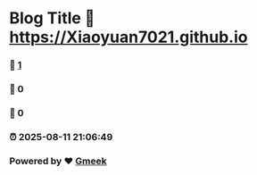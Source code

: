 # Blog Title :link: https://Xiaoyuan7021.github.io 
### :page_facing_up: [1](https://Xiaoyuan7021.github.io/tag.html) 
### :speech_balloon: 0 
### :hibiscus: 0 
### :alarm_clock: 2025-08-11 21:06:49 
### Powered by :heart: [Gmeek](https://github.com/Meekdai/Gmeek)
